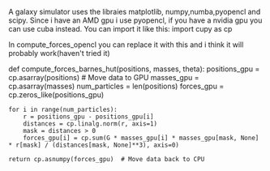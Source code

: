 A galaxy simulator uses the libraies matplotlib, numpy,numba,pyopencl and scipy. Since i have an AMD gpu i use pyopencl, if you have a nvidia gpu you can use cuba instead.
You can import it like this:
import cupy as cp

In compute_forces_opencl you can replace it with this and i think it will probably work(haven't tried it)

def compute_forces_barnes_hut(positions, masses, theta):
    positions_gpu = cp.asarray(positions)  # Move data to GPU
    masses_gpu = cp.asarray(masses)
    num_particles = len(positions)
    forces_gpu = cp.zeros_like(positions_gpu)
    
    for i in range(num_particles):
        r = positions_gpu - positions_gpu[i]
        distances = cp.linalg.norm(r, axis=1)
        mask = distances > 0
        forces_gpu[i] = cp.sum(G * masses_gpu[i] * masses_gpu[mask, None] * r[mask] / (distances[mask, None]**3), axis=0)
    
    return cp.asnumpy(forces_gpu)  # Move data back to CPU
